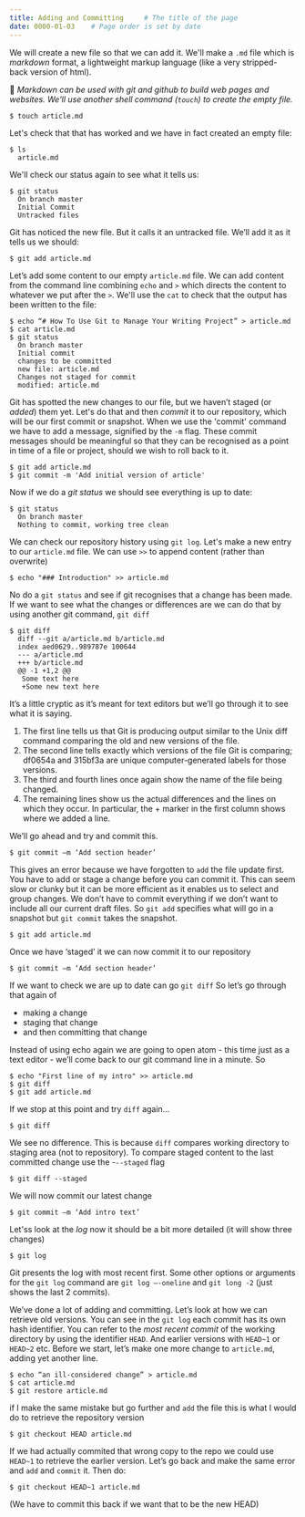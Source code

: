 ```yaml
---
title: Adding and Committing     # The title of the page
date: 0000-01-03    # Page order is set by date
---
```


We will create a new file so that we can add it. We'll make a `.md` file which is _markdown_ format, a lightweight markup language (like a very stripped- back version of html).

📌 _Markdown can be used with git and github to build web pages and websites. We'll use another shell command (`touch`) to create the empty file._
```
$ touch article.md
```
Let's check that that has worked and we have in fact created an empty file:
```
$ ls
  article.md
```
We'll check our status again to see what it tells us:
```
$ git status
  On branch master
  Initial Commit
  Untracked files
```
Git has noticed the new file. But it calls it an untracked file. We’ll add it as it tells us we should:
```
$ git add article.md
```
Let’s add some content to our empty `article.md` file. We can add content from the command line combining `echo` and `>` which directs the content to whatever we put after the `>`. We'll use the `cat` to check that the output has been written to the file:
```
$ echo “# How To Use Git to Manage Your Writing Project” > article.md
$ cat article.md
$ git status  	
  On branch master
  Initial commit
  changes to be committed
  new file: article.md
  Changes not staged for commit
  modified: article.md
```
Git has spotted the new changes to our file, but we haven’t staged (or _added_) them yet. Let's do that and then _commit_ it to our repository, which will be our first commit or snapshot. When we use the 'commit' command we have to add a message, signified by the `-m` flag. These commit messages should be meaningful so that they can be recognised as a point in time of a file or project, should we wish to roll back to it.
```
$ git add article.md
$ git commit -m 'Add initial version of article'
```
Now if we do a _git status_ we should see everything is up to date:
```
$ git status
  On branch master
  Nothing to commit, working tree clean  
```
We can check our repository history using `git log`. Let's make a new entry to our `article.md` file. We can use `>>` to append content (rather than overwrite)
```
$ echo "### Introduction" >> article.md
```
No do a `git status` and see if git recognises that a change has been made.
If we want to see what the changes or differences are we can do that by using another git command, `git diff`
```
$ git diff
  diff --git a/article.md b/article.md
  index aed0629..989787e 100644
  --- a/article.md
  +++ b/article.md
  @@ -1 +1,2 @@
   Some text here
   +Some new text here
```
It’s a little cryptic as it’s meant for text editors but we’ll go through it to see what it is saying.
1.	The first line tells us that Git is producing output similar to the Unix diff command comparing the old and new versions of the file.
2.	The second line tells exactly which versions of the file Git is comparing; df0654a and 315bf3a are unique computer-generated labels for those versions.
3.	The third and fourth lines once again show the name of the file being changed.
4.	The remaining lines show us the actual differences and the lines on which they occur. In particular, the + marker in the first column shows where we added a line.

We’ll go ahead and try and commit this.

```
$ git commit –m ‘Add section header’
```
This gives an error because we have forgotten to `add` the file update first. You have to add or stage a change before you can commit it. This can seem slow or clunky but it can be more efficient as it enables us to select and group changes. We don’t have to commit everything if we don’t want to include all our current draft files. So `git add` specifies what will go in a snapshot but `git commit` takes the snapshot.
```
$ git add article.md
```
Once we have ‘staged’ it we can now commit it to our repository
```
$ git commit –m ‘Add section header’
```
If we want to check we are up to date can go `git diff`
So let’s go through that again of
* making a change
* staging that change  
* and then committing that change

Instead of using echo again we are going to open atom - this time just as a text editor - we’ll come back to our git command line in a minute. So
```
$ echo "First line of my intro" >> article.md
$ git diff
$ git add article.md
```
If we stop at this point and try `diff` again...
```
$ git diff
```
We see no difference. This is because `diff` compares working directory to staging area (not to repository). To compare staged content to the last committed change use the -`--staged` flag
```
$ git diff --staged
```
We will now commit our latest change
```
$ git commit –m ‘Add intro text’
```
Let'ss look at the _log_ now it should be a bit more detailed (it will show three changes)
```
$ git log
```
Git presents the log with most recent first. Some other options or arguments for the `git log` command are `git log –-oneline` and `git long -2` (just shows the last 2 commits).

We’ve done a lot of adding and committing. Let’s look at how we can retrieve old versions. You can see in the `git log` each commit has its own hash identifier. You can refer to the _most recent commit_ of the working directory by using the identifier `HEAD`. And earlier versions with `HEAD~1` or `HEAD~2` etc. Before we start, let’s make one more change to `article.md`, adding yet another line.
```
$ echo “an ill-considered change” > article.md
$ cat article.md
$ git restore article.md
```
if I make the same mistake but go further and `add` the file this is what I would do to retrieve the repository version
```
$ git checkout HEAD article.md
```
If we had actually commited that wrong copy to the repo we could use `HEAD~1` to retrieve the earlier version. Let’s go back and make the same error and `add` and `commit` it. Then do:
```
$ git checkout HEAD~1 article.md
```
(We have to commit this back if we want that to be the new HEAD)
